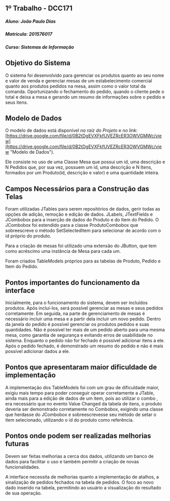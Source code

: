 ## 1º Trabalho - DCC171
##### Aluno: João Paulo Dias
##### Matrícula: 201576017
##### Curso: Sistemas de Informação

## Objetivo do Sistema
O sistema foi desenvolvido para gerenciar os produtos quanto ao seu nome e valor de venda e gerenciar mesas de um estabelecimento comercial quanto aos produtos pedidos na mesa, assim como o valor total da comanda. Oportunizando o fechamento do pedido, quando o cliente pede o total e deixa a mesa e gerando um resumo de informações sobre o pedido e seus itens. 

## Modelo de Dados
O modelo de dados está disponível _na raíz do Projeto_ e _no link_: [https://drive.google.com/file/d/0B2tDgEVXFkfUVEZRcER3OWVGMWc/view](https://drive.google.com/file/d/0B2tDgEVXFkfUVEZRcER3OWVGMWc/view "Modelo de Dados").

Ele consiste no uso de uma Classe Mesa que possui um id, uma descrição e N Pedidos que, por sua vez, possuem um id, uma descrição e N Itens, formados por um Produto(id, descrição e valor) e uma quantidade inteira.

## Campos Necessários para a Construção das Telas
Foram utilizadas JTables para serem repositórios de dados, gerir todas as opções de adição, remoção e edição de dados. JLabels, JTextFields e JCombobox para a inserção de dados do Produto e do Item do Pedido. O JCombobox foi estendido para a classe ProdutoCombobox que sobreescreve o método SetSelectedItem para selecionar de acordo com o id próprio do produto.

 Para a criação de mesas foi utilizado uma extensão do JButton, que tem como acréscimo uma instância de Mesa para cada um. 

Foram criados TableModels próprios para as tabelas de Produto, Pedido e Item do Pedido.

## Pontos importantes do funcionamento da interface
Inicialmente, para o funcionamento do sistema, devem ser incluídos produtos. Após incluí-los, será possível gerenciar as mesas e seus pedidos corretamente. Em seguida, na parte de gerenciamento de mesas é necessário incluir uma mesa e a partir dela incluir um novo pedido. Dentro da janela do pedido é possível gerenciar os produtos pedidos e suas quantidades. Não é possível ter mais de um pedido aberto para uma mesma mesa, como garantia de segurança e evitando erros de usabilidade no sistema. Enquanto o pedido não for fechado é possível adicionar itens a ele. Após o pedido fechado, é demonstrado um resumo do pedido e não é mais possível adicionar dados a ele.
## Pontos que apresentaram maior dificuldade de implementação
A implementação dos TableModels foi com um grau de dificuldade maior, exigiu mais tempo para poder conseguir operar corretamente a JTable, ainda mais para a edição de dados de um item, pois ao utilizar o combo , era necessário que no evento Value Changed da tabela de itens, o produto deveria ser demonstrado corretamente no Combobox, exigindo uma classe que herdasse do JCombobox e sobreescrevesse seu método de setar o item selecionado, utilizando o id do produto como referência.

## Pontos onde podem ser realizadas melhorias futuras

Devem ser feitas melhorias a cerca dos dados, utilizando um banco de dados para facilitar o uso e também permitir a criação de novas funcionalidades.

A interface necessita de melhorias quanto a implementação de atalhos, a sinalização de pedidos fechados na tabela de pedidos. O foco ao novo dado inserido na tabela, permitindo ao usuário a visualização do resultado de sua operação.
